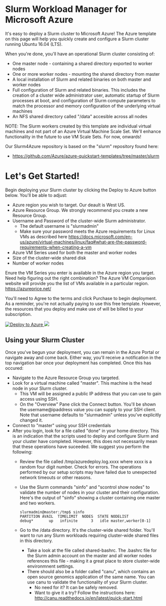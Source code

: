 # Slurm Workload Manager for Microsoft Azure

It's easy to deploy a Slurm cluster to Microsoft Azure!  The Azure template on this page will help you quickly create and configure a Slurm cluster running Ubuntu 16.04 (LTS).  

When you're done, you'll have an operational Slurm cluster consisting of:

* One master node - containing a shared directory exported to worker nodes
* One or more worker nodes - mounting the shared directory from master
* A local installation of Slurm and related binaries on both master and worker nodes
* Full configuration of Slurm and related binaries.  This includes the creation of a cluster wide administrator user, automatic startup of Slurm processes at boot, and configuration of Slurm compute parameters to match the processor and memory configuration of the underlying virtual machines
* An NFS shared directory called "/data" accesible across all nodes

NOTE: The Slurm workers created by this template are individual virtual machines and not part of an Azure Virtual Machine Scale Set.  We'll enhance functionality in the future to use VM Scale Sets.  For now, onwards!

Our Slurm4Azure repository is based on the "slurm" repository found here: 
* https://github.com/Azure/azure-quickstart-templates/tree/master/slurm

# Let's Get Started!

Begin deploying your Slurm cluster by clicking the Deploy to Azure button below.  You'll be able to adjust:

* Azure region you wish to target.  Our deault is West US.
* Azure Resource Group.  We strongly recommend you create a new Resource Group.
* Username and Password of the cluster-wide Slurm administrator. 
  * The default username is "slurmadmin"
  * Make sure your password meets the Azure requirements for Linux VMs as described here https://docs.microsoft.com/en-us/azure/virtual-machines/linux/faq#what-are-the-password-requirements-when-creating-a-vm
* Azure VM Series used for both the master and worker nodes
* Size of the cluster-wide shared disk
* Number of worker nodes

Enure  the VM Series you enter is available in the Azure region you target.  Need help figuring out the right combination?  The Azure VM Comparision website will provide you the list of VMs available in a particular region.  https://azureprice.net/

You'll need to Agree to the terms and click Purchase to begin deployment.  As a reminder, you're not actually paying to use this free template. However, the resources that you deploy and make use of will be billed to your subscription.

<a href="https://portal.azure.com/#create/Microsoft.Template/uri/https%3A%2F%2Fraw.githubusercontent.com%2Ftamhinsf%2FSlurm4Azure%2Fmaster%2Fazuredeploy.json" target="_blank">
   <img alt="Deploy to Azure" src="http://azuredeploy.net/deploybutton.png"/>
</a>
<a href="http://armviz.io/#/?load=https%3A%2F%2Fraw.githubusercontent.com%2Ftamhinsf%2FSlurm4Azure%2Fmaster%2Fazuredeploy.json" target="_blank">
    <img src="http://armviz.io/visualizebutton.png"/>
</a>

## Using your Slurm Cluster

Once you've begun your deployment, you can remain in the Azure Portal or navigate away and come back.  Either way, you'll receive a notification in the top navigation bar once your deployment has completed.  Once this has occured:

* Navigate to the Azure Resource Group you targeted.  
* Look for a virtual machine called "master".   This machine is the head node in your Slurm cluster.  
  * This VM will be assigned a public IP address that you can use to gain access using SSH.  
  * On the "Overview" Pane click the Connect button.  You'll be shown the username@ipaddress value you can supply to your SSH client.  Note that username defaults to "slurmadmin" unless you've explicitly changed it.
* Connect to "master" using your SSH credentials
* After you login, look for a file called "done" in your home directory.  This is an indication that the scripts used to deploy and configure Slurm and your cluster have completed.  However, this does not necessarily mean that these operations have suceeded.  We suggest you perform the following:
  * Review the file called /tmp/azuredeploy.log.xxxx where xxxx is a random four digit number.  Check for errors.  The operations performed by our setup scripts may have failed due to unexpected network timeouts or other reasons.  
  * Use the Slurm commands "sinfo" and "scontrol show nodes" to validate the number of nodes in your cluster and their configuration.  Here's the output of "sinfo" showing a cluster containing one master and two workers.  

        slurmadmin@master:/tmp$ sinfo
        PARTITION AVAIL  TIMELIMIT  NODES  STATE NODELIST
        debug*       up   infinite      3   idle master,worker[0-1]
  
  * Go to the /data directory.  It's the cluster-wide shared folder.  You'll want to run any Slurm workloads requiring cluster-wide shared files in this directory.
    * Take a look at the file called shared-bashrc.  The .bashrc file for the Slurm admin account on the master and all worker nodes references this file - making it a great place to store cluster-wide environmnent settings.  
    * There should also be a folder called "canu", which contains an open source genomics application of the same name.  You can use canu to validate the functionality of your Slurm cluster.  
      * No need for it? It can be safely removed.  
      * Want to give it a try?  Follow the instructions here: http://canu.readthedocs.io/en/latest/quick-start.html




  

